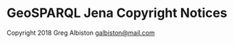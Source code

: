 GeoSPARQL Jena Copyright Notices 
============================

Copyright 2018 Greg Albiston <galbiston@mail.com>